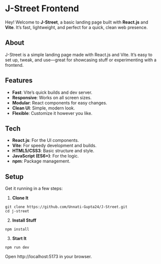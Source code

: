 # J-Street Frontend

Hey! Welcome to **J-Street**, a basic landing page built with **React.js** and **Vite**. It’s fast, lightweight, and perfect for a quick, clean web presence.

## About 
J-Street is a simple landing page made with React.js and Vite. It’s easy to set up, tweak, and use—great for showcasing stuff or experimenting with a frontend.

## Features
- **Fast**: Vite’s quick builds and dev server.
- **Responsive**: Works on all screen sizes.
- **Modular**: React components for easy changes.
- **Clean UI**: Simple, modern look.
- **Flexible**: Customize it however you like.

## Tech
- **React.js**: For the UI components.
- **Vite**: For speedy development and builds.
- **HTML5/CSS3**: Basic structure and style.
- **JavaScript (ES6+)**: For the logic.
- **npm**: Package management.

## Setup
Get it running in a few steps:

1. **Clone It**  
```
git clone https://github.com/Unnati-Gupta24/J-Street.git
cd j-street
```

2. **Install Stuff**
```
npm install
```

3. **Start It**
```
npm run dev
```

Open http://localhost:5173 in your browser.
